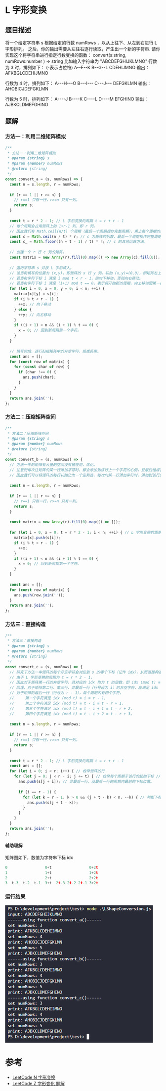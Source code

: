 # L 字形变换
## 题目描述
将一个给定字符串 s 根据给定的行数 numRows ，以从上往下、从左到右进行 L 字形排列。
之后，你的输出需要从左往右逐行读取，产生出一个新的字符串.
请你实现这个将字符串进行指定行数变换的函数：
convert(s:string, numRows:number ) => string
比如输入字符串为 "ABCDEFGHIJKLMNO" 行数为 3 时，排列如下：
(-表示占位符)
A--F--K
B--G--L
CDEHIJMNO
输出：AFKBGLCDEHIJMNO

行数为 4 时，排列如下：
A---H---O
B---I---
C---J---
DEFGKLMN
输出：AHOBICJDEFGKLMN

行数为 5 时，排列如下：
A----J
B----K
C----L
D----M
EFGHINO
输出：AJBKCLDMEFGHINO

## 题解

### 方法一：利用二维矩阵模拟

```js
/**
 * 方法一：利用二维矩阵模拟
 * @param {string} s
 * @param {number} numRows
 * @return {string}
 */
const convert_a = (s, numRows) => {
  const n = s.length, r = numRows;

  if (r == 1 || r >= n) {
    // r==1 只有一行，r>=n 只有一列。
    return s;
  }

  const t = r * 2 - 1; // L 字形变换的周期 t = r + r - 1
  // 每个周期会占用矩阵上的 1+r-1 列，即 r 列。
  // 因此我们有 Math.ceil(n/t) 个周期（最后一个周期视作完整周期），乘上每个周期的列数，得到矩阵的列数 c = Math.ceil(n/t) * r。
  const c = Math.ceil(n / t) * r; // c 为矩阵的列数，最后一个周期视作完整周期。
  const c_ = Math.floor((n + t - 1) / t) * r; // c 的其他运算方法。

  // 创建一个 r 行 c 列的矩阵。
  const matrix = new Array(r).fill(0).map(() => new Array(c).fill(0));

  // 遍历字符串 s 并按 L 字形填入。
  // 设当前填写的位置为 (x,y)，即矩阵的 x 行 y 列。初始 (x,y)=(0,0)，即矩阵左上角。
  // 若当前字符下标 i 满足 i mod t < r - 1，则向下移动，否则向右移动。
  // 若当前字符下标 i 满足 (i+1) mod t == 0，表示将开始新的周期，向上移动回第一行。
  for (let i = 0, x = 0, y = 0; i < n; ++i) {
    matrix[x][y] = s[i];
    if (i % t < r - 1) {
      ++x; // 向下移动
    } else {
      ++y; // 向右移动
    }
    if ((i + 1) < n && (i + 1) % t == 0) {
      x = 0; // 回到新周期第一个字符。
    }
  }

  // 填写完成，逐行扫描矩阵中的非空字符，组成答案。
  const ans = [];
  for (const row of matrix) {
    for (const char of row) {
      if (char !== 0) {
        ans.push(char);
      }
    }
  }
  return ans.join('');
};
```

### 方法二：压缩矩阵空间

```js
/**
 * 方法二：压缩矩阵空间
 * @param {string} s
 * @param {number} numRows
 * @return {string}
 */
const convert_b = (s, numRows) => {
  // 方法一中的矩阵有大量的空间没有被使用，优化。
  // 注意到每次往矩阵的某一行添加字符时，都会添加到该行上一个字符的右侧，且最后组成答案时只会用到每行的非空字符。
  // 因此我们可以将矩阵的每行初始化为一个空列表，每次向某一行添加字符时，添加到该行的列表末尾即可。

  const n = s.length, r = numRows;

  if (r == 1 || r >= n) {
    // r==1 只有一行，r>=n 只有一列。
    return s;
  }

  const matrix = new Array(r).fill(0).map(() => []);

  for (let i = 0, x = 0, t = r * 2 - 1; i < n; ++i) { // L 字形变换的周期 t = r + r - 1
    matrix[x].push(s[i]);
    if (i % t < r - 1) {
      ++x;
    }
    if ((i + 1) < n && (i + 1) % t == 0) {
      x = 0; // 回到新周期第一个字符。
    }
  }

  const ans = [];
  for (const row of matrix) {
    ans.push(row.join(''));
  }
  return ans.join('');
};
```

### 方法三：直接构造

```js
/**
 * 方法三：直接构造
 * @param {string} s
 * @param {number} numRows
 * @return {string}
 */
const convert_c = (s, numRows) => {
  // 研究下方法一中矩阵的每个非空字符会对应到 s 的哪个下标（记作 idx），从而直接构造出答案。
  // 由于 L 字形变换的周期为 t = r * 2 - 1，
  // 因此对于矩阵第一行的非空字符，其对应的 idx 均为 t 的倍数，即 idx (mod t) ≡ 0。
  // 同理，对于矩阵第二行、第三行、非最后一行（行号设为 i）的非空字符，应满足 idx (mod t) ≡ i。
  // 对于矩阵的最后一行（行号为 r - 1），每个周期内有四个字符，
  //     第一个字符满足 idx (mod t) ≡ i ≡ r - 1，
  //     第二个字符满足 idx (mod t) ≡ t - i ≡ t - r + 1，
  //     第三个字符满足 idx (mod t) ≡ t - i + 1 ≡ t - r + 2，
  //     第四个字符满足 idx (mod t) ≡ t - i + 2 ≡ t - r + 3。

  const n = s.length, r = numRows;

  if (r == 1 || r >= n) {
    // r==1 只有一行，r>=n 只有一列。
    return s;
  }

  const t = r * 2 - 1; // L 字形变换的周期 t = r + r - 1
  const ans = [];
  for (let i = 0; i < r; i++) { // 枚举矩阵的行
    for (let j = 0; j < n - i; j += t) { // 枚举每个周期于该行的起始下标 // 判断起始下标没有超出字符串长度，即 j + i < n，即 j < n - i。
      ans.push(s[j + i]); // 非最后一行，及最后一行的周期内最前的下标位置。

      if (i == r - 1) {
        for (let k = r - 1; k > 0 && (j + t - k) < n; --k) { // 判断下标没有超出字符串长度，即 j + t - k < n
          ans.push(s[j + t - k]);
        }
      }
    }
  }
  return ans.join('');
};
```
#### 辅助理解
矩阵图如下，数值为字符串下标 idx
```js
0                 0+t                 0+2t
1                 1+t                 1+2t
2                 2+t                 2+2t
3  t-3  t-2  t-1  3+t  2t-3 2t-2 2t-1 3+2t
```

### 运行结果
![](./assets/1681636-20230208021625122-467459387.png)


# 参考
- [LeetCode N 字形变换](https://leetcode.cn/problems/zigzag-conversion/)
- [LeetCode Z 字形变化 题解](https://leetcode.cn/problems/zigzag-conversion/solution/z-zi-xing-bian-huan-by-leetcode-solution-4n3u/)